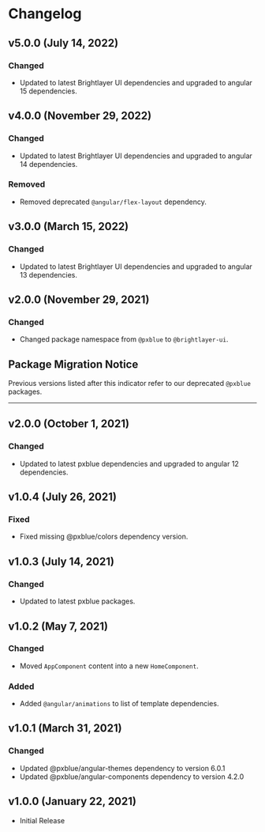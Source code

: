 # Changelog

## v5.0.0 (July 14, 2022)

### Changed

-   Updated to latest Brightlayer UI dependencies and upgraded to angular 15 dependencies.

## v4.0.0 (November 29, 2022)

### Changed

-   Updated to latest Brightlayer UI dependencies and upgraded to angular 14 dependencies.

### Removed

-   Removed deprecated `@angular/flex-layout` dependency.

## v3.0.0 (March 15, 2022)

### Changed

-   Updated to latest Brightlayer UI dependencies and upgraded to angular 13 dependencies.

## v2.0.0 (November 29, 2021)

### Changed

-   Changed package namespace from `@pxblue` to `@brightlayer-ui`.

## Package Migration Notice

Previous versions listed after this indicator refer to our deprecated `@pxblue` packages.

---

## v2.0.0 (October 1, 2021)

### Changed

-   Updated to latest pxblue dependencies and upgraded to angular 12 dependencies.

## v1.0.4 (July 26, 2021)

### Fixed

-   Fixed missing @pxblue/colors dependency version.

## v1.0.3 (July 14, 2021)

### Changed

-   Updated to latest pxblue packages.

## v1.0.2 (May 7, 2021)

### Changed

-   Moved `AppComponent` content into a new `HomeComponent`.

### Added

-   Added `@angular/animations` to list of template dependencies.

## v1.0.1 (March 31, 2021)

### Changed

-   Updated @pxblue/angular-themes dependency to version 6.0.1
-   Updated @pxblue/angular-components dependency to version 4.2.0

## v1.0.0 (January 22, 2021)

-   Initial Release
